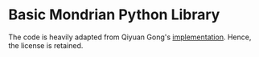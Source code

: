 # Basic Mondrian Python Library

The code is heavily adapted from Qiyuan Gong's
[implementation](https://github.com/qiyuangong/Basic_Mondrian). Hence, the license is retained.
